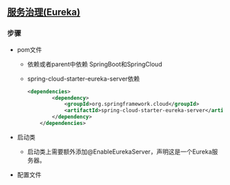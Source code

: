 ## [服务治理(Eureka)](https://www.jianshu.com/p/d32ae141f680)

### 步骤

- pom文件
    - 依赖或者parent中依赖 SpringBoot和SpringCloud
    - spring-cloud-starter-eureka-server依赖
        
        ```xml
        <dependencies>
                <dependency>
                    <groupId>org.springframework.cloud</groupId>
                    <artifactId>spring-cloud-starter-eureka-server</artifactId>
                </dependency>
            </dependencies>
        ```

- 启动类
    - 启动类上需要额外添加@EnableEurekaServer，声明这是一个Eureka服务器。
    
- 配置文件
    